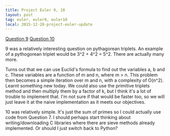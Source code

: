 ```yaml
---
title: Project Euler 9, 10
layout: post
tag: euler, euler9, euler10
local: 2015-12-28-project-euler-update
---
```


<a href="https://projecteuler.net/problem=9">Question 9</a>
<a href="https://projecteuler.net/problem=10">Question 10</a>

9 was a relatively interesting question on pythagorean triplets. An example of a pythogorean triplet would be 3^2 + 4^2 = 5^2. There are actually many more.

Turns out that we can use Euclid's formula to find out the variables a, b and c. These variables are a function of m and n, where m > n. This problem then becomes a simple iteration over m and n, with a complexity of O(n^2). Learnt something new today. We could also use the primitive triplets method and then multiply them by a factor of k, but I think it's a lot of trouble to implement that. I'm not sure if that would be faster too, so we will just leave it at the naive implementation as it meets our objectives.

10 was relatively simple. It's just the sum of primes so I could actually use code from Question 7. I should perhaps start thinking about writing/downloading C libraries where there are sieve methods already implemented. Or should I just switch back to Python?

